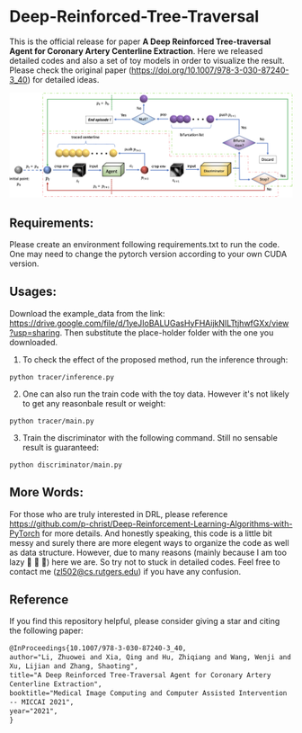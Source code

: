 # Deep-Reinforced-Tree-Traversal
This is the official release for paper **A Deep Reinforced Tree-traversal Agent for Coronary Artery Centerline Extraction**. 
Here we released detailed codes and also a set of toy models in order to visualize the result. Please check the original paper (https://doi.org/10.1007/978-3-030-87240-3_40) for detailed ideas.

![alt text](images/pipeline.png "pipeline")

## Requirements:
Please create an environment following requirements.txt to run the code.
One may need to change the pytorch version according to your own CUDA version.

## Usages:
Download the example_data from the link: https://drive.google.com/file/d/1yeJIoBALUGasHyFHAijkNILTtjhwfGXx/view?usp=sharing. Then substitute the place-holder folder with the one you downloaded.

1. To check the effect of the proposed method, run the inference through:
```shell
python tracer/inference.py
```
2. One can also run the train code with the toy data. However it's not likely to get any reasonbale result or weight:
```shell
python tracer/main.py
```
3. Train the discriminator with the following command. Still no sensable result is guaranteed:
```shell
python discriminator/main.py
```
## More Words:
For those who are truly interested in DRL, please reference https://github.com/p-christ/Deep-Reinforcement-Learning-Algorithms-with-PyTorch for more details. 
And honestly speaking, this code is a little bit messy and surely there are more elegent ways to organize the code as well as data structure. However, due to many reasons (mainly because I am too lazy	:ghost:	:ghost:	:ghost:) here we are. So try not to stuck in detailed codes. Feel free to contact me (zl502@cs.rutgers.edu) if you have any confusion.

## Reference
If you find this repository helpful, please consider giving a star and citing the following paper:
```
@InProceedings{10.1007/978-3-030-87240-3_40,
author="Li, Zhuowei and Xia, Qing and Hu, Zhiqiang and Wang, Wenji and Xu, Lijian and Zhang, Shaoting",
title="A Deep Reinforced Tree-Traversal Agent for Coronary Artery Centerline Extraction",
booktitle="Medical Image Computing and Computer Assisted Intervention -- MICCAI 2021",
year="2021",
}
```
